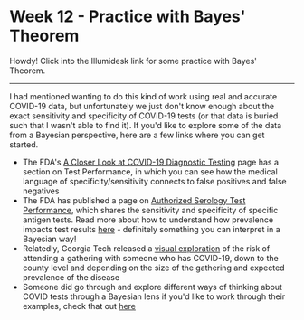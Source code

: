 # Week 12 - Practice with Bayes' Theorem

Howdy! Click into the Illumidesk link for some practice with Bayes' Theorem.

-----

I had mentioned wanting to do this kind of work using real and accurate COVID-19 data, but unfortunately we just don't know enough about the exact sensitivity and specificity of COVID-19 tests (or that data is buried such that I wasn't able to find it). If you'd like to explore some of the data from a Bayesian perspective, here are a few links where you can get started.

- The FDA's [A Closer Look at COVID-19 Diagnostic Testing](https://www.fda.gov/health-professionals/closer-look-covid-19-diagnostic-testing) page has a section on Test Performance, in which you can see how the medical language of specificity/sensitivity connects to false positives and false negatives
- The FDA has published a page on [Authorized Serology Test Performance](https://www.fda.gov/medical-devices/coronavirus-disease-2019-covid-19-emergency-use-authorizations-medical-devices/eua-authorized-serology-test-performance), which shares the sensitivity and specificity of specific antigen tests. Read more about how to understand how prevalence impacts test results [here](https://www.fda.gov/medical-devices/letters-health-care-providers/potential-false-positive-results-antigen-tests-rapid-detection-sars-cov-2-letter-clinical-laboratory) - definitely something you can interpret in a Bayesian way!
- Relatedly, Georgia Tech released a [visual exploration](https://covid19risk.biosci.gatech.edu/) of the risk of attending a gathering with someone who has COVID-19, down to the county level and depending on the size of the gathering and expected prevalence of the disease
- Someone did go through and explore different ways of thinking about COVID tests through a Bayesian lens if you'd like to work through their examples, check that out [here](https://www.statnews.com/2020/08/20/covid-19-test-accuracy-supplement-the-math-of-bayes-theorem/)
